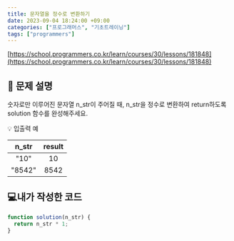 ```yaml
---
title: 문자열을 정수로 변환하기
date: 2023-09-04 18:24:00 +09:00
categories: ["프로그래머스", "기초트레이닝"]
tags: ["programmers"]
---
```


[https://school.programmers.co.kr/learn/courses/30/lessons/181848](https://school.programmers.co.kr/learn/courses/30/lessons/181848)

## 📔 문제 설명

숫자로만 이루어진 문자열 n_str이 주어질 때, n_str을 정수로 변환하여 return하도록 solution 함수를 완성해주세요.

💡 입출력 예

| n_str  | result |
| :----: | :----: |
|  "10"  |   10   |
| "8542" |  8542  |

## 💻내가 작성한 코드

```js
function solution(n_str) {
  return n_str * 1;
}
```
